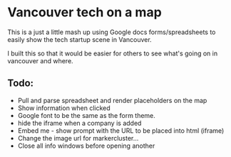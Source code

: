 # Vancouver tech on a map

This is a just a little mash up using Google docs forms/spreadsheets to easily show the tech startup scene in Vancouver.

I built this so that it would be easier for others to see what's going on in vancouver and where.

## Todo:

- Pull and parse spreadsheet and render placeholders on the map
- Show information when clicked
- Google font to be the same as the form theme.
- hide the iframe when a company is added
- Embed me - show prompt with the URL to be placed into html (iframe)
- Change the image url for markercluster...
- Close all info windows before opening another